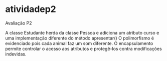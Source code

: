 # atividadep2
Avaliação P2

A classe Estudante herda da classe Pessoa e adiciona um atributo curso e uma implementação diferente do método apresentar()
O polimorfismo é evidenciado pois cada animal faz um som diferente.
O encapsulamento permite controlar o acesso aos atributos e protegê-los contra modificações indevidas.

